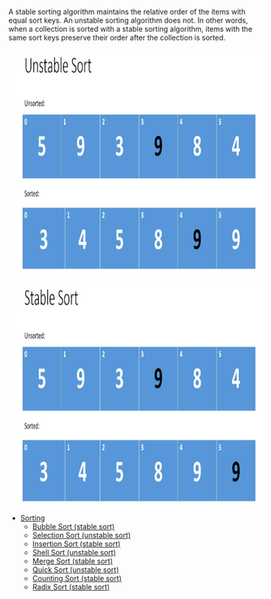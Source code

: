 
A stable sorting algorithm maintains the relative order of the items with equal sort keys. An unstable sorting algorithm does not. In other words, when a collection is sorted with a stable sorting algorithm, items with the same sort keys preserve their order after the collection is sorted.


<p align="center">
        <a href="https://www.linkedin.com/in/allan-pereira-abrahao/">
            <img align="center" width="804" height="444"  src="/algorithms/002-sorting/unstable-sort.png" />
        </a>
</p>


<p align="center">
        <a href="https://www.linkedin.com/in/allan-pereira-abrahao/">
            <img align="center" width="804" height="444"  src="/algorithms/002-sorting/stable-sort.png" />
        </a>
</p>

- [Sorting](https://github.com/all-an/dsa-java/tree/main/algorithms/002-sorting)
    - [Bubble Sort (stable sort)](https://github.com/all-an/dsa-java/tree/main/algorithms/002-sorting/001-bubblesort)
    - [Selection Sort (unstable sort)](https://github.com/all-an/dsa-java/tree/main/algorithms/002-sorting/002-selection-sort)
    - [Insertion Sort (stable sort)](https://github.com/all-an/dsa-java/tree/main/algorithms/002-sorting/003-insertion-sort)
    - [Shell Sort (unstable sort)](https://github.com/all-an/dsa-java/tree/main/algorithms/002-sorting/004-shell-sort)
    - [Merge Sort (stable sort)](https://github.com/all-an/dsa-java/tree/main/algorithms/002-sorting/005-merge-sort) 
    - [Quick Sort (unstable sort)](https://github.com/all-an/dsa-java/tree/main/algorithms/002-sorting/006-quick-sort)
    - [Counting Sort (stable sort)](https://github.com/all-an/dsa-java/tree/main/algorithms/002-sorting/007-counting-sort)
    - [Radix Sort (stable sort)](https://github.com/all-an/dsa-java/tree/main/algorithms/002-sorting/008-radix-sort)
